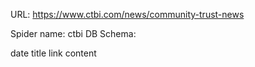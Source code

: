 URL: https://www.ctbi.com/news/community-trust-news

Spider name: ctbi
DB Schema:

date
title
link
content
